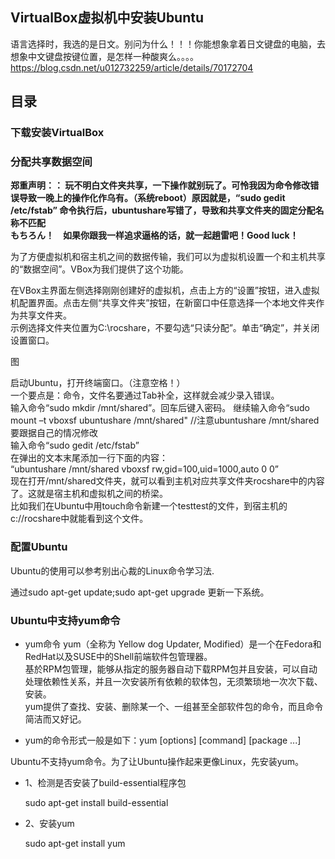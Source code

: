 ## VirtualBox虚拟机中安装Ubuntu

语言选择时，我选的是日文。别问为什么！！！你能想象拿着日文键盘的电脑，去想象中文键盘按键位置，是怎样一种酸爽么。。。。  
https://blog.csdn.net/u012732259/article/details/70172704



## 目录




### 下载安装VirtualBox



### 分配共享数据空间
  **郑重声明：： 玩不明白文件夹共享，一下操作就别玩了。可怜我因为命令修改错误导致一晚上的操作化作乌有。（系统reboot）原因就是，“sudo gedit /etc/fstab” 命令执行后，ubuntushare写错了，导致和共享文件夹的固定分配名称不匹配**  
  **もちろん！　如果你跟我一样追求逼格的话，就一起趟雷吧！Good luck！**

  为了方便虚拟机和宿主机之间的数据传输，我们可以为虚拟机设置一个和主机共享的“数据空间”。VBox为我们提供了这个功能。  

  在VBox主界面左侧选择刚刚创建好的虚拟机，点击上方的“设置”按钮，进入虚拟机配置界面。点击左侧“共享文件夹”按钮，在新窗口中任意选择一个本地文件夹作为共享文件夹。  
  示例选择文件夹位置为C:\rocshare，不要勾选“只读分配”。单击“确定”，并关闭设置窗口。  

  图

  启动Ubuntu，打开终端窗口。（注意空格！）  
一个要点是：命令，文件名要通过Tab补全，这样就会减少录入错误。  
输入命令“sudo mkdir /mnt/shared”。回车后键入密码。
继续输入命令“sudo mount –t vboxsf ubuntushare /mnt/shared" //注意ubuntushare /mnt/shared 要跟据自己的情况修改  
输入命令“sudo gedit /etc/fstab”    
在弹出的文本末尾添加一行下面的内容：  
“ubuntushare /mnt/shared vboxsf rw,gid=100,uid=1000,auto 0 0”  
现在打开/mnt/shared文件夹，就可以看到主机对应共享文件夹rocshare中的内容了。这就是宿主机和虚拟机之间的桥梁。  
比如我们在Ubuntu中用touch命令新建一个testtest的文件，到宿主机的c://rocshare中就能看到这个文件。  

### 配置Ubuntu
Ubuntu的使用可以参考别出心裁的Linux命令学习法.  

通过sudo apt-get update;sudo apt-get upgrade 更新一下系统。  

### Ubuntu中支持yum命令

  - yum命令
yum（全称为 Yellow dog Updater, Modified）是一个在Fedora和RedHat以及SUSE中的Shell前端软件包管理器。  
  基於RPM包管理，能够从指定的服务器自动下载RPM包并且安装，可以自动处理依赖性关系，并且一次安装所有依赖的软体包，无须繁琐地一次次下载、安装。  
  yum提供了查找、安装、删除某一个、一组甚至全部软件包的命令，而且命令简洁而又好记。  

  - yum的命令形式一般是如下：yum [options] [command] [package ...]  

Ubuntu不支持yum命令。为了让Ubuntu操作起来更像Linux，先安装yum。
  - 1、检测是否安装了build-essential程序包  
  
    sudo apt-get install build-essential

  - 2、安装yum
  
    sudo apt-get install yum

  

